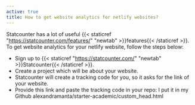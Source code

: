 ```yaml
---
active: true
title: How to get website analytics for netlify websites?
---
```

Statcounter has a lot of useful {{< staticref "https://statcounter.com/features/" "newtab" >}}features{{< /staticref >}}. To get website analytics for your netlify website, follow the steps below:
- Sign up to {{< staticref "https://statcounter.com/" "newtab" >}}Statcounter{{< /staticref >}}.
- Create a project which will be about your website.
- Statcounter will create a tracking code for you, so it asks for the link of your website.
- Provide this link and paste the tracking code in your repo: I put it in my Github alexandramanta/starter-academic/custom_head.html
